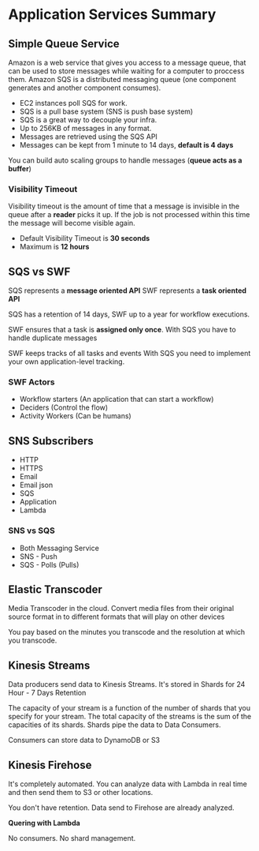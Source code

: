# Application Services Summary

## Simple Queue Service

Amazon is a web service that gives you access to a message queue, that can be used to store messages while waiting for a computer to proccess them.
Amazon SQS is a distributed messaging queue (one component generates and another component consumes).

- EC2 instances poll SQS for work.
- SQS is a pull base system (SNS is push base system)
- SQS is a great way to decouple your infra.
- Up to 256KB of messages in any format.
- Messages are retrieved using the SQS API
- Messages can be kept from 1 minute to 14 days, **default is 4 days**

You can build auto scaling groups to handle messages (**queue acts as a buffer**)

### Visibility Timeout

Visibility timeout is the amount of time that a message is invisible in the queue after a **reader** picks it up. If the job is not processed within this time the message will become visible again.

- Default Visibility Timeout is **30 seconds**
- Maximum is **12 hours**

## SQS vs SWF

SQS represents a **message oriented API**
SWF represents a **task oriented API**

SQS has a retention of 14 days,
SWF up to a year for workflow executions.

SWF ensures that a task is **assigned only once**.
With SQS you have to handle duplicate messages

SWF keeps tracks of all tasks and events
With SQS you need to implement your own application-level tracking.

### SWF Actors

- Workflow starters (An application that can start a workflow)
- Deciders (Control the flow)
- Activity Workers (Can be humans)

## SNS Subscribers

- HTTP
- HTTPS
- Email
- Email json
- SQS
- Application
- Lambda

### SNS vs SQS

- Both Messaging Service
- SNS - Push
- SQS - Polls (Pulls)

## Elastic Transcoder

Media Transcoder in the cloud.
Convert media files from their original source format in to different formats that will play on other devices

You pay based on the minutes you transcode and the resolution at which you transcode.

## Kinesis Streams

Data producers send data to Kinesis Streams. It's stored in Shards for 24 Hour - 7 Days Retention

The capacity of your stream is a function of the number of shards that you specify for your stream. The total capacity of the streams is the sum of the capacities of its shards.
Shards pipe the data to Data Consumers.

Consumers can store data to DynamoDB or S3

## Kinesis Firehose

It's completely automated. You can analyze data with Lambda in real time and then send them to S3 or other locations.

You don't have retention. Data send to Firehose are already analyzed.

**Quering with Lambda**

No consumers. No shard management.
